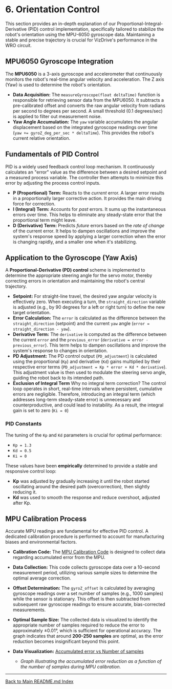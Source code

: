 # 6. Orientation Control

This section provides an in-depth explanation of our Proportional-Integral-Derivative (PID) control implementation, specifically tailored to stabilize the robot's orientation using the MPU-6050 gyroscope data. Maintaining a stable and precise trajectory is crucial for VizDrive's performance in the WRO circuit.

## MPU6050 Gyroscope Integration

The **MPU6050** is a 3-axis gyroscope and accelerometer that continuously monitors the robot's real-time angular velocity and acceleration. The Z axis (Yaw) is used to determine the robot's orientation.

* **Data Acquisition:** The `measureGyroscope(float deltaTime)` function is responsible for retrieving sensor data from the MPU6050. It subtracts a pre-calibrated offset and converts the raw angular velocity from radians per second to degrees per second. A small threshold (0.1 degrees/sec) is applied to filter out measurement noise.
* **Yaw Angle Accumulation:** The `yaw` variable accumulates the angular displacement based on the integrated gyroscope readings over time (`yaw += gyroZ_deg_per_sec * deltaTime`). This provides the robot's current relative orientation.

## Fundamentals of PID Control

PID is a widely used feedback control loop mechanism. It continuously calculates an "error" value as the difference between a desired setpoint and a measured process variable. The controller then attempts to minimize this error by adjusting the process control inputs.

* **P (Proportional) Term:** Reacts to the *current* error. A larger error results in a proportionally larger corrective action. It provides the main driving force for correction.
* **I (Integral) Term:** Accounts for *past* errors. It sums up the instantaneous errors over time. This helps to eliminate any steady-state error that the proportional term might leave.
* **D (Derivative) Term:** Predicts *future* errors based on the *rate of change* of the current error. It helps to dampen oscillations and improve the system's response speed by applying a larger correction when the error is changing rapidly, and a smaller one when it's stabilizing.

## Application to the Gyroscope (Yaw Axis)

A **Proportional-Derivative (PD) control** scheme is implemented to determine the appropriate steering angle for the servo motor, thereby correcting errors in orientation and maintaining the robot's central trajectory.

* **Setpoint:** For straight-line travel, the desired yaw angular velocity is effectively zero. When executing a turn, the `straight_direction` variable is adjusted (e.g., by 90 degrees for a left or right turn) to define the new target orientation.
* **Error Calculation:** The `error` is calculated as the difference between the `straight_direction` (setpoint) and the current `yaw` angle (`error = straight_direction - yaw`).
* **Derivative Term:** The `derivative` is computed as the difference between the current `error` and the `previous_error` (`derivative = error - previous_error`). This term helps to dampen oscillations and improve the system's response to changes in orientation.
* **PD Adjustment:** The PD control output (`PD_adjustment`) is calculated using the proportional (`Kp`) and derivative (`Kd`) gains multiplied by their respective error terms (`PD_adjustment = Kp * error + Kd * derivative`). This adjustment value is then used to modulate the steering servo angle, guiding the robot back to its intended path.
* **Exclusion of Integral Term** Why no integral term correction? The control loop operates in short, real-time intervals where persistent, cumulative errors are negligible. Therefore, introducing an integral term (which addresses long-term steady-state error) is unnecessary and counterproductive, and could lead to instability. As a result, the integral gain is set to zero (`Ki = 0`)

### PID Constants

The tuning of the `Kp` and `Kd` parameters is crucial for optimal performance:

* `Kp = 1.3`
* `Kd = 0.5`
* `Ki = 0`

These values have been **empirically** determined to provide a stable and responsive control loop:

* **Kp** was adjusted by gradually increasing it until the robot started oscillating around the desired path (overcorrection), then slightly reducing it.
* **Kd** was used to smooth the response and reduce overshoot, adjusted after Kp.

## MPU Calibration Process

Accurate MPU readings are fundamental for effective PID control. A dedicated calibration procedure is performed to account for manufacturing biases and environmental factors.

* **Calibration Code:** The [MPU Calibration Code](./../src/main_control/mpu_orientation_control/mpu_calibration.ino) is designed to collect data regarding accumulated error from the MPU.
* **Data Collection:** This code collects gyroscope data over a 10-second measurement period, utilizing various sample sizes to determine the optimal average correction.
* **Offset Determination:** The `gyroZ_offset` is calculated by averaging gyroscope readings over a set number of samples (e.g., 1000 samples) while the sensor is stationary. This offset is then subtracted from subsequent raw gyroscope readings to ensure accurate, bias-corrected measurements.
* **Optimal Sample Size:** The collected data is visualized to identify the appropriate number of samples required to reduce the error to approximately ±0.01°, which is sufficient for operational accuracy. The graph indicates that around **200-250 samples** are optimal, as the error reduction becomes insignificant beyond this point.

* **Data Visualization:**
    [Accumulated error vs Number of samples](./assets/data_graphs/mpu_calibration_graph.png)
  * *Graph illustrating the accumulated error reduction as a function of the number of samples during MPU calibration.*

---

[Back to Main README.md Index](../README.md)
